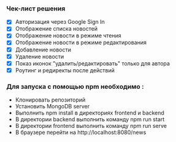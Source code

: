
### Чек-лист решения

- [x] Авторизация через Google Sign In
- [x] Отображение списка новостей
- [x] Отображение новости в режиме чтения
- [x] Отображение новости в режиме редактирования
- [x] Добавление новости
- [x] Удаление новости
- [x] Показ иконок "удалить/редактировать" только для автора
- [x] Роутинг и редиректы после действий

### Для запуска с помощью npm необходимо :

- Клонировать репозиторий
- Установить MongoDB server
- Выполнить npm install в директориях frontend и backend
- В директории backend выполнить команду npm run start
- В директории frontend выполнить команду npm run serve
- В браузере перейти на http://localhost:8080/news 
